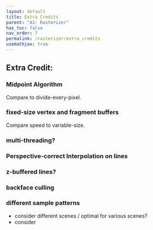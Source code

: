 ```yaml
---
layout: default
title: Extra Credits
parent: "A1: Rasterizer"
has_toc: false
nav_order: 7
permalink: /rasterizer/extra_credits
usemathjax: true
---
```

## Extra Credit:

### Midpoint Algorithm

Compare to divide-every-pixel.

### fixed-size vertex and fragment buffers

Compare speed to variable-size.

### multi-threading?

### Perspective-correct Interpolation on lines

### z-buffered lines?

### backface culling

### different sample patterns
- consider different scenes / optimal for various scenes?
- consider 
